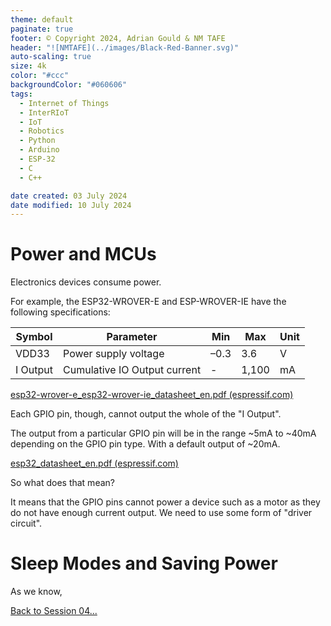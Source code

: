 ```yaml
---
theme: default
paginate: true
footer: © Copyright 2024, Adrian Gould & NM TAFE
header: "![NMTAFE](../images/Black-Red-Banner.svg)"
auto-scaling: true
size: 4k
color: "#ccc"
backgroundColor: "#060606"
tags: 
  - Internet of Things
  - InterRIoT
  - IoT
  - Robotics
  - Python
  - Arduino
  - ESP-32
  - C
  - C++

date created: 03 July 2024
date modified: 10 July 2024
---
```


# Power and MCUs

Electronics devices consume power.

For example, the ESP32-WROVER-E and ESP-WROVER-IE have the following specifications:

| Symbol   | Parameter                    | Min  | Max   | Unit |
| -------- | ---------------------------- | ---- | ----- | ---- |
| VDD33    | Power supply voltage         | –0.3 | 3.6   | V    |
| I Output | Cumulative IO Output current | -    | 1,100 | mA   |

[esp32-wrover-e_esp32-wrover-ie_datasheet_en.pdf (espressif.com)](https://www.espressif.com/sites/default/files/documentation/esp32-wrover-e_esp32-wrover-ie_datasheet_en.pdf)

Each GPIO pin, though, cannot output the whole of the "I Output".

The output from a particular GPIO pin will be in the range ~5mA to ~40mA depending on the GPIO pin type. With a default output of ~20mA.

[esp32_datasheet_en.pdf (espressif.com)](https://www.espressif.com/sites/default/files/documentation/esp32_datasheet_en.pdf)

So what does that mean?

It means that the GPIO pins cannot power a device such as a motor as they do not have enough current output. We need to use some form of "driver circuit".


# Sleep Modes and Saving Power

As we know, 


[Back to Session 04...](ReadMe.md)
